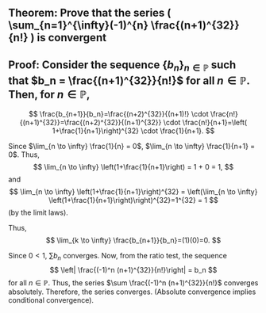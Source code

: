## Theorem: Prove that the series \( \sum\_{n=1}^{\infty}(-1)^{n} \frac{(n+1)^{32}}{n!} \) is convergent


## Proof: Consider the sequence $\{b_n\}_{n \in \mathbb{P}}$ such that $b_n = \frac{(n+1)^{32}}{n!}$ for all $n \in \mathbb{P}$. Then, for $n \in \mathbb{P}$,
 $$
 \frac{b_{n+1}}{b_n}=\frac{(n+2)^{32}}{(n+1)!} \cdot \frac{n!}{(n+1)^{32}}=\frac{(n+2)^{32}}{(n+1)^{32}} \cdot \frac{n!}{n+1}=\left( 1+\frac{1}{n+1}\right)^{32} \cdot \frac{1}{n+1}.
 $$

Since $\lim_{n \to \infty} \frac{1}{n} = 0$, $\lim_{n \to \infty} \frac{1}{n+1} = 0$. Thus,
 $$
 \lim_{n \to \infty} \left(1+\frac{1}{n+1}\right) = 1 + 0 = 1,
 $$
 and
 $$
 \lim_{n \to \infty} \left(1+\frac{1}{n+1}\right)^{32} = \left(\lim_{n \to \infty} \left(1+\frac{1}{n+1}\right)\right)^{32}=1^{32} = 1
 $$
 (by the limit laws).

Thus, 
$$
 \lim_{k \to \infty} \frac{b_{n+1}}{b_n}=(1)(0)=0.
 $$

Since $0<1$, $\sum b_n$ converges. Now, from the ratio test, the sequence
 $$
 \left| \frac{(-1)^n (n+1)^{32}}{n!}\right| = b_n
 $$ 
 for all $n \in \mathbb{P}$. Thus, the series $\sum \frac{(-1)^n (n+1)^{32}}{n!}$ converges absolutely. Therefore, the series converges. (Absolute convergence implies conditional convergence). 
